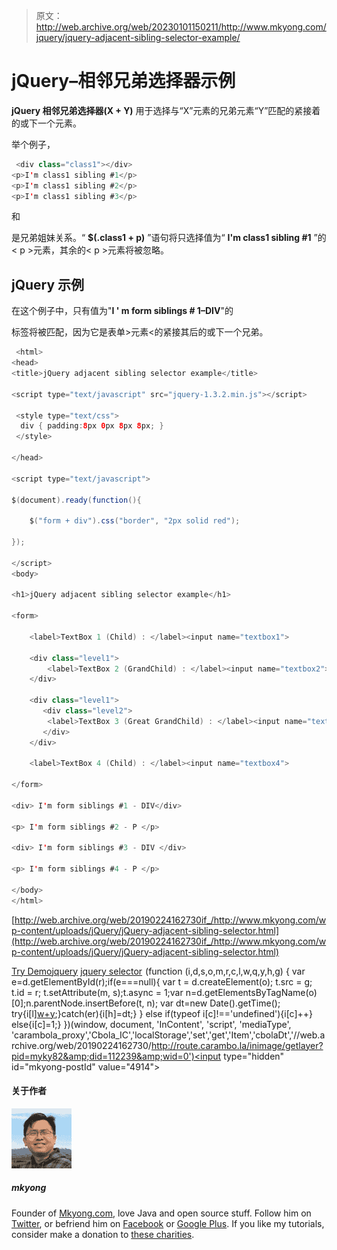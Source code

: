 > 原文：<http://web.archive.org/web/20230101150211/http://www.mkyong.com/jquery/jquery-adjacent-sibling-selector-example/>

# jQuery–相邻兄弟选择器示例

**jQuery 相邻兄弟选择器(X + Y)** 用于选择与“X”元素的兄弟元素“Y”匹配的紧接着的或下一个元素。

举个例子，

```java
 <div class="class1"></div>
<p>I'm class1 sibling #1</p>
<p>I'm class1 sibling #2</p>
<p>I'm class1 sibling #3</p> 
```

和

是兄弟姐妹关系。“ **$(.class1 + p)** ”语句将只选择值为“ **I'm class1 sibling #1** ”的< p >元素，其余的< p >元素将被忽略。

## jQuery 示例

在这个例子中，只有值为"**I ' m form siblings # 1–DIV**"的

标签将被匹配，因为它是表单>元素<的紧接其后的或下一个兄弟。

```java
 <html>
<head>
<title>jQuery adjacent sibling selector example</title>

<script type="text/javascript" src="jquery-1.3.2.min.js"></script>

 <style type="text/css">
  div { padding:8px 0px 8px 8px; }
 </style>

</head>

<script type="text/javascript">

$(document).ready(function(){

	$("form + div").css("border", "2px solid red");

});

</script>
<body>

<h1>jQuery adjacent sibling selector example</h1>

<form>

	<label>TextBox 1 (Child) : </label><input name="textbox1">

	<div class="level1">
		<label>TextBox 2 (GrandChild) : </label><input name="textbox2">
	</div>

	<div class="level1">
	   <div class="level2">
	    <label>TextBox 3 (Great GrandChild) : </label><input name="textbox3">
	   </div>
	</div>

	<label>TextBox 4 (Child) : </label><input name="textbox4">

</form>

<div> I'm form siblings #1 - DIV</div>

<p> I'm form siblings #2 - P </p>

<div> I'm form siblings #3 - DIV </div>

<p> I'm form siblings #4 - P </p>

</body>
</html> 
```

[http://web.archive.org/web/20190224162730if_/http://www.mkyong.com/wp-content/uploads/jQuery/jQuery-adjacent-sibling-selector.html](http://web.archive.org/web/20190224162730if_/http://www.mkyong.com/wp-content/uploads/jQuery/jQuery-adjacent-sibling-selector.html)

[Try Demo](http://web.archive.org/web/20190224162730/http://www.mkyong.com/wp-content/uploads/jQuery/jQuery-adjacent-sibling-selector.html)[jquery](http://web.archive.org/web/20190224162730/http://www.mkyong.com/tag/jquery/) [jquery selector](http://web.archive.org/web/20190224162730/http://www.mkyong.com/tag/jquery-selector/)![](img/36924840a51e59ac42e992f8992348e2.png) (function (i,d,s,o,m,r,c,l,w,q,y,h,g) { var e=d.getElementById(r);if(e===null){ var t = d.createElement(o); t.src = g; t.id = r; t.setAttribute(m, s);t.async = 1;var n=d.getElementsByTagName(o)[0];n.parentNode.insertBefore(t, n); var dt=new Date().getTime(); try{i[l][w+y](h,i[l][q+y](h)+'&amp;'+dt);}catch(er){i[h]=dt;} } else if(typeof i[c]!=='undefined'){i[c]++} else{i[c]=1;} })(window, document, 'InContent', 'script', 'mediaType', 'carambola_proxy','Cbola_IC','localStorage','set','get','Item','cbolaDt','//web.archive.org/web/20190224162730/http://route.carambo.la/inimage/getlayer?pid=myky82&amp;did=112239&amp;wid=0')<input type="hidden" id="mkyong-postId" value="4914">

#### 关于作者

![author image](img/7bc4d69850d50192605d0ebc5ba2ea5c.png)

##### mkyong

Founder of [Mkyong.com](http://web.archive.org/web/20190224162730/http://mkyong.com/), love Java and open source stuff. Follow him on [Twitter](http://web.archive.org/web/20190224162730/https://twitter.com/mkyong), or befriend him on [Facebook](http://web.archive.org/web/20190224162730/http://www.facebook.com/java.tutorial) or [Google Plus](http://web.archive.org/web/20190224162730/https://plus.google.com/110948163568945735692?rel=author). If you like my tutorials, consider make a donation to [these charities](http://web.archive.org/web/20190224162730/http://www.mkyong.com/blog/donate-to-charity/).